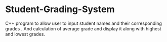 # Student-Grading-System
C++ program to allow user to input student names and their corresponding grades . And calculation of average grade and display it along with highest and lowest grades.
